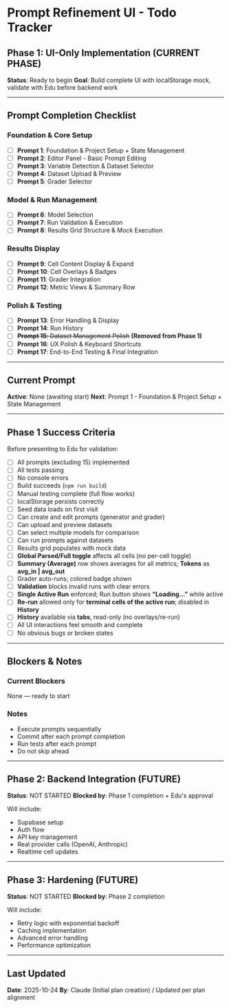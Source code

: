 # Prompt Refinement UI - Todo Tracker

## Phase 1: UI-Only Implementation (CURRENT PHASE)

**Status**: Ready to begin
**Goal**: Build complete UI with localStorage mock, validate with Edu before backend work

---

## Prompt Completion Checklist

### Foundation & Core Setup

* [ ] **Prompt 1**: Foundation & Project Setup + State Management
* [ ] **Prompt 2**: Editor Panel - Basic Prompt Editing
* [ ] **Prompt 3**: Variable Detection & Dataset Selector
* [ ] **Prompt 4**: Dataset Upload & Preview
* [ ] **Prompt 5**: Grader Selector

### Model & Run Management

* [ ] **Prompt 6**: Model Selection
* [ ] **Prompt 7**: Run Validation & Execution
* [ ] **Prompt 8**: Results Grid Structure & Mock Execution

### Results Display

* [ ] **Prompt 9**: Cell Content Display & Expand
* [ ] **Prompt 10**: Cell Overlays & Badges
* [ ] **Prompt 11**: Grader Integration
* [ ] **Prompt 12**: Metric Views & Summary Row

### Polish & Testing

* [ ] **Prompt 13**: Error Handling & Display
* [ ] **Prompt 14**: Run History
* [ ] ~~**Prompt 15**: Dataset Management Polish~~ **(Removed from Phase 1)**
* [ ] **Prompt 16**: UX Polish & Keyboard Shortcuts
* [ ] **Prompt 17**: End-to-End Testing & Final Integration

---

## Current Prompt

**Active**: None (awaiting start)
**Next**: Prompt 1 - Foundation & Project Setup + State Management

---

## Phase 1 Success Criteria

Before presenting to Edu for validation:

* [ ] All prompts (excluding 15) implemented
* [ ] All tests passing
* [ ] No console errors
* [ ] Build succeeds (`npm run build`)
* [ ] Manual testing complete (full flow works)
* [ ] localStorage persists correctly
* [ ] Seed data loads on first visit
* [ ] Can create and edit prompts (generator and grader)
* [ ] Can upload and preview datasets
* [ ] Can select multiple models for comparison
* [ ] Can run prompts against datasets
* [ ] Results grid populates with mock data
* [ ] **Global Parsed/Full toggle** affects all cells (no per-cell toggle)
* [ ] **Summary (Average)** row shows averages for all metrics; **Tokens** as **avg_in | avg_out**
* [ ] Grader auto-runs; colored badge shown
* [ ] **Validation** blocks invalid runs with clear errors
* [ ] **Single Active Run** enforced; Run button shows **“Loading…”** while active
* [ ] **Re-run** allowed only for **terminal cells of the active run**; disabled in **History**
* [ ] **History** available via **tabs**, read-only (no overlays/re-run)
* [ ] All UI interactions feel smooth and complete
* [ ] No obvious bugs or broken states

---

## Blockers & Notes

### Current Blockers

None — ready to start

### Notes

* Execute prompts sequentially
* Commit after each prompt completion
* Run tests after each prompt
* Do not skip ahead

---

## Phase 2: Backend Integration (FUTURE)

**Status**: NOT STARTED
**Blocked by**: Phase 1 completion + Edu's approval

Will include:

* Supabase setup
* Auth flow
* API key management
* Real provider calls (OpenAI, Anthropic)
* Realtime cell updates

---

## Phase 3: Hardening (FUTURE)

**Status**: NOT STARTED
**Blocked by**: Phase 2 completion

Will include:

* Retry logic with exponential backoff
* Caching implementation
* Advanced error handling
* Performance optimization

---

## Last Updated

**Date**: 2025-10-24
**By**: Claude (Initial plan creation) / Updated per plan alignment
